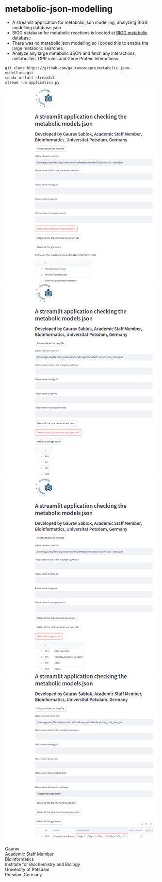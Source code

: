 # metabolic-json-modelling

- A streamlit application for metabolic json modelling, analyzing BIGG modelling database json.
- BIGG database for metabolic reactions is located at [BIGG metabolic database](http://bigg.ucsd.edu/)
- There was no metabolic json modelling so i coded this to enable the large metabolic searches.
- Analyze any large metabolic JSON and fetch any interactions, metabolites, GPR rules and Gene Protein Interactions. 
```
git clone https://github.com/gauravcodepro/metabolic-json-modelling.git
conda install streamlit
stream run application.py
```
![](https://github.com/gauravcodepro/metabolic-json-modelling/blob/main/metabolic-sample-views/metabolic1.png)
![](https://github.com/gauravcodepro/metabolic-json-modelling/blob/main/metabolic-sample-views/metabolic2.png)
![](https://github.com/gauravcodepro/metabolic-json-modelling/blob/main/metabolic-sample-views/metabolic3.png)
![](https://github.com/gauravcodepro/metabolic-json-modelling/blob/main/metabolic-sample-views/metabolic4.png)

Gaurav \
Academic Staff Member \
Bioinformatics \
Institute for Biochemistry and Biology \
University of Potsdam \
Potsdam,Germany

